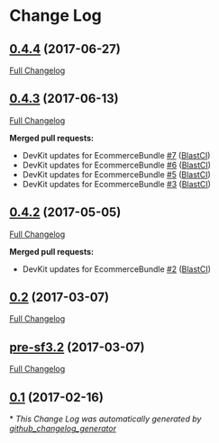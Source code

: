# Change Log

## [0.4.4](https://github.com/libre-informatique/EcommerceBundle/tree/0.4.4) (2017-06-27)
[Full Changelog](https://github.com/libre-informatique/EcommerceBundle/compare/0.4.3...0.4.4)

## [0.4.3](https://github.com/libre-informatique/EcommerceBundle/tree/0.4.3) (2017-06-13)
[Full Changelog](https://github.com/libre-informatique/EcommerceBundle/compare/0.4.2...0.4.3)

**Merged pull requests:**

- DevKit updates for EcommerceBundle [\#7](https://github.com/libre-informatique/EcommerceBundle/pull/7) ([BlastCI](https://github.com/BlastCI))
- DevKit updates for EcommerceBundle [\#6](https://github.com/libre-informatique/EcommerceBundle/pull/6) ([BlastCI](https://github.com/BlastCI))
- DevKit updates for EcommerceBundle [\#5](https://github.com/libre-informatique/EcommerceBundle/pull/5) ([BlastCI](https://github.com/BlastCI))
- DevKit updates for EcommerceBundle [\#3](https://github.com/libre-informatique/EcommerceBundle/pull/3) ([BlastCI](https://github.com/BlastCI))

## [0.4.2](https://github.com/libre-informatique/EcommerceBundle/tree/0.4.2) (2017-05-05)
[Full Changelog](https://github.com/libre-informatique/EcommerceBundle/compare/0.2...0.4.2)

**Merged pull requests:**

- DevKit updates for EcommerceBundle [\#2](https://github.com/libre-informatique/EcommerceBundle/pull/2) ([BlastCI](https://github.com/BlastCI))

## [0.2](https://github.com/libre-informatique/EcommerceBundle/tree/0.2) (2017-03-07)
[Full Changelog](https://github.com/libre-informatique/EcommerceBundle/compare/pre-sf3.2...0.2)

## [pre-sf3.2](https://github.com/libre-informatique/EcommerceBundle/tree/pre-sf3.2) (2017-03-07)
[Full Changelog](https://github.com/libre-informatique/EcommerceBundle/compare/0.1...pre-sf3.2)

## [0.1](https://github.com/libre-informatique/EcommerceBundle/tree/0.1) (2017-02-16)


\* *This Change Log was automatically generated by [github_changelog_generator](https://github.com/skywinder/Github-Changelog-Generator)*